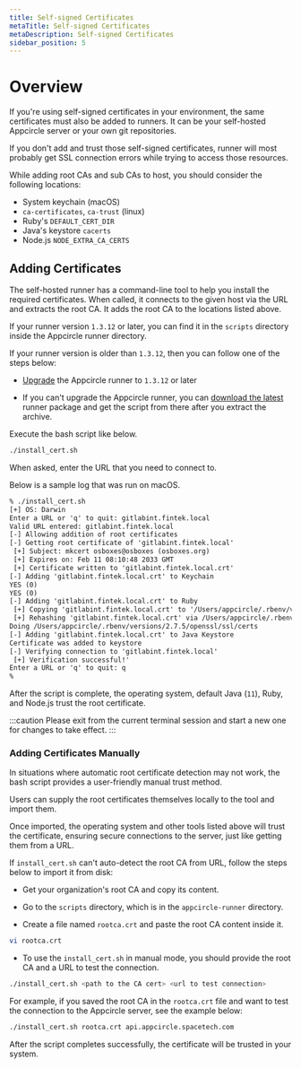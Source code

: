 ```yaml
---
title: Self-signed Certificates
metaTitle: Self-signed Certificates
metaDescription: Self-signed Certificates
sidebar_position: 5
---
```


# Overview

If you're using self-signed certificates in your environment, the same certificates must also be added to runners. It can be your self-hosted Appcircle server or your own git repositories.

If you don't add and trust those self-signed certificates, runner will most probably get SSL connection errors while trying to access those resources.

While adding root CAs and sub CAs to host, you should consider the following locations:

- System keychain (macOS)
- `ca-certificates`, `ca-trust` (linux)
- Ruby's `DEFAULT_CERT_DIR`
- Java's keystore `cacerts`
- Node.js `NODE_EXTRA_CA_CERTS`

## Adding Certificates

The self-hosted runner has a command-line tool to help you install the required certificates. When called, it connects to the given host via the URL and extracts the root CA. It adds the root CA to the locations listed above.

If your runner version `1.3.12` or later, you can find it in the `scripts` directory inside the Appcircle runner directory.

If your runner version is older than `1.3.12`, then you can follow one of the steps below:

- [Upgrade](../update.md#1-update-runner) the Appcircle runner to `1.3.12` or later

- If you can't upgrade the Appcircle runner, you can [download the latest](../update.md#1-update-runner) runner package and get the script from there after you extract the archive.

Execute the bash script like below.

```bash
./install_cert.sh
```

When asked, enter the URL that you need to connect to.

Below is a sample log that was run on macOS.

```txt
% ./install_cert.sh
[+] OS: Darwin
Enter a URL or 'q' to quit: gitlabint.fintek.local
Valid URL entered: gitlabint.fintek.local
[-] Allowing addition of root certificates
[-] Getting root certificate of 'gitlabint.fintek.local'
 [+] Subject: mkcert osboxes@osboxes (osboxes.org)
 [+] Expires on: Feb 11 08:10:48 2033 GMT
 [+] Certificate written to 'gitlabint.fintek.local.crt'
[-] Adding 'gitlabint.fintek.local.crt' to Keychain
YES (0)
YES (0)
[-] Adding 'gitlabint.fintek.local.crt' to Ruby
 [+] Copying 'gitlabint.fintek.local.crt' to '/Users/appcircle/.rbenv/versions/2.7.5/openssl/ssl/certs'
 [+] Rehashing 'gitlabint.fintek.local.crt' via /Users/appcircle/.rbenv/versions/2.7.5/openssl/bin/c_rehash
Doing /Users/appcircle/.rbenv/versions/2.7.5/openssl/ssl/certs
[-] Adding 'gitlabint.fintek.local.crt' to Java Keystore
Certificate was added to keystore
[-] Verifying connection to 'gitlabint.fintek.local'
 [+] Verification successful!'
Enter a URL or 'q' to quit: q
%
```

After the script is complete, the operating system, default Java (`11`), Ruby, and Node.js trust the root certificate.

:::caution
Please exit from the current terminal session and start a new one for changes to take effect.
:::

### Adding Certificates Manually

In situations where automatic root certificate detection may not work, the bash script provides a user-friendly manual trust method.

Users can supply the root certificates themselves locally to the tool and import them.

Once imported, the operating system and other tools listed above will trust the certificate, ensuring secure connections to the server, just like getting them from a URL.

If `install_cert.sh` can't auto-detect the root CA from URL, follow the steps below to import it from disk:

- Get your organization's root CA and copy its content.

- Go to the `scripts` directory, which is in the `appcircle-runner` directory.

- Create a file named `rootca.crt` and paste the root CA content inside it.

```bash
vi rootca.crt
```

- To use the `install_cert.sh` in manual mode, you should provide the root CA and a URL to test the connection.

```bash
./install_cert.sh <path to the CA cert> <url to test connection>
```

For example, if you saved the root CA in the `rootca.crt` file and want to test the connection to the Appcircle server, see the example below:

```bash
./install_cert.sh rootca.crt api.appcircle.spacetech.com
```

After the script completes successfully, the certificate will be trusted in your system.
